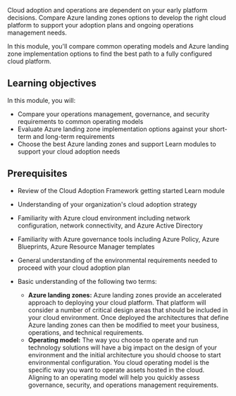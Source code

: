 Cloud adoption and operations are dependent on your early platform decisions. Compare Azure landing zones options to develop the right cloud platform to support your adoption plans and ongoing operations management needs.

In this module, you'll compare common operating models and Azure landing zone implementation options to find the best path to a fully configured cloud platform. 

## Learning objectives

In this module, you will:

- Compare your operations management, governance, and security requirements to common operating models
- Evaluate Azure landing zone implementation options against your short-term and long-term requirements
- Choose the best Azure landing zones and support Learn modules to support your cloud adoption needs

## Prerequisites

- Review of the Cloud Adoption Framework getting started Learn module

- Understanding of your organization's cloud adoption strategy
- Familiarity with Azure cloud environment including network configuration, network connectivity, and Azure Active Directory
- Familiarity with Azure governance tools including Azure Policy, Azure Blueprints, Azure Resource Manager templates
- General understanding of the environmental requirements needed to proceed with your cloud adoption plan
- Basic understanding of the following two terms:
  - **Azure landing zones:** Azure landing zones provide an accelerated approach to deploying your cloud platform. That platform will consider a number of critical design areas that should be included in your cloud environment. Once deployed the architectures that define Azure landing zones can then be modified to meet your business, operations, and technical requirements.
  - **Operating model:** The way you choose to operate and run technology solutions will have a big impact on the design of your environment and the initial architecture you should choose to start environmental configuration. You cloud operating model is the specific way you want to operate assets hosted in the cloud. Aligning to an operating model will help you quickly assess governance, security, and operations management requirements.
